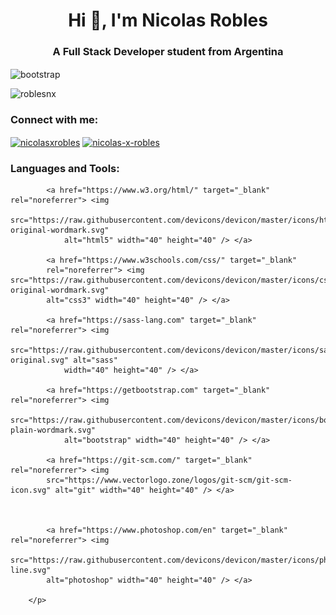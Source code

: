 <h1 align="center">Hi 👋, I'm Nicolas Robles</h1>
<h3 align="center">A Full Stack Developer student from Argentina</h3>

<img align="center" src="https://i.imgur.com/LX9vQm1.gif" alt="bootstrap" width="auto" height="auto"/>

<p align="left"> <img src="https://komarev.com/ghpvc/?username=roblesnx&label=Profile%20views&color=0e75b6&style=flat" alt="roblesnx" /> </p>

<h3 align="left">Connect with me:</h3>
<p align="left">
<a href="https://twitter.com/nicolasxrobles" target="blank"><img align="center" src="https://raw.githubusercontent.com/rahuldkjain/github-profile-readme-generator/master/src/images/icons/Social/twitter.svg" alt="nicolasxrobles" height="30" width="40" /></a>
<a href="https://linkedin.com/in/nicolas-x-robles" target="blank"><img align="center" src="https://raw.githubusercontent.com/rahuldkjain/github-profile-readme-generator/master/src/images/icons/Social/linked-in-alt.svg" alt="nicolas-x-robles" height="30" width="40" /></a>
</p>

<h3 align="left">Languages and Tools:</h3>
<p align="left"> 
    
            <a href="https://www.w3.org/html/" target="_blank" rel="noreferrer"> <img
                src="https://raw.githubusercontent.com/devicons/devicon/master/icons/html5/html5-original-wordmark.svg"
                alt="html5" width="40" height="40" /> </a> 

            <a href="https://www.w3schools.com/css/" target="_blank"
            rel="noreferrer"> <img src="https://raw.githubusercontent.com/devicons/devicon/master/icons/css3/css3-original-wordmark.svg"
            alt="css3" width="40" height="40" /> </a> 

            <a href="https://sass-lang.com" target="_blank" rel="noreferrer"> <img
                src="https://raw.githubusercontent.com/devicons/devicon/master/icons/sass/sass-original.svg" alt="sass"
                width="40" height="40" /> </a> 
            
            <a href="https://getbootstrap.com" target="_blank" rel="noreferrer"> <img
                src="https://raw.githubusercontent.com/devicons/devicon/master/icons/bootstrap/bootstrap-plain-wordmark.svg"
                alt="bootstrap" width="40" height="40" /> </a> 

            <a href="https://git-scm.com/" target="_blank" rel="noreferrer"> <img 
            src="https://www.vectorlogo.zone/logos/git-scm/git-scm-icon.svg" alt="git" width="40" height="40" /> </a>
    
            
            
            <a href="https://www.photoshop.com/en" target="_blank" rel="noreferrer"> <img
            src="https://raw.githubusercontent.com/devicons/devicon/master/icons/photoshop/photoshop-line.svg"
            alt="photoshop" width="40" height="40" /> </a> 
        
        </p>
